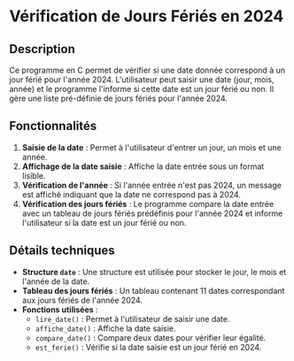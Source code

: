 # Vérification de Jours Fériés en 2024

## Description

Ce programme en C permet de vérifier si une date donnée correspond à un jour férié pour l'année 2024. L'utilisateur peut saisir une date (jour, mois, année) et le programme l'informe si cette date est un jour férié ou non. Il gère une liste pré-définie de jours fériés pour l'année 2024.

## Fonctionnalités

1. **Saisie de la date** : Permet à l'utilisateur d'entrer un jour, un mois et une année.
2. **Affichage de la date saisie** : Affiche la date entrée sous un format lisible.
3. **Vérification de l'année** : Si l'année entrée n'est pas 2024, un message est affiché indiquant que la date ne correspond pas à 2024.
4. **Vérification des jours fériés** : Le programme compare la date entrée avec un tableau de jours fériés prédéfinis pour l'année 2024 et informe l'utilisateur si la date est un jour férié ou non.

## Détails techniques

- **Structure `date`** : Une structure est utilisée pour stocker le jour, le mois et l'année de la date.
- **Tableau des jours fériés** : Un tableau contenant 11 dates correspondant aux jours fériés de l'année 2024.
- **Fonctions utilisées** :
  - `lire_date()` : Permet à l'utilisateur de saisir une date.
  - `affiche_date()` : Affiche la date saisie.
  - `compare_date()` : Compare deux dates pour vérifier leur égalité.
  - `est_ferie()` : Vérifie si la date saisie est un jour férié en 2024.
